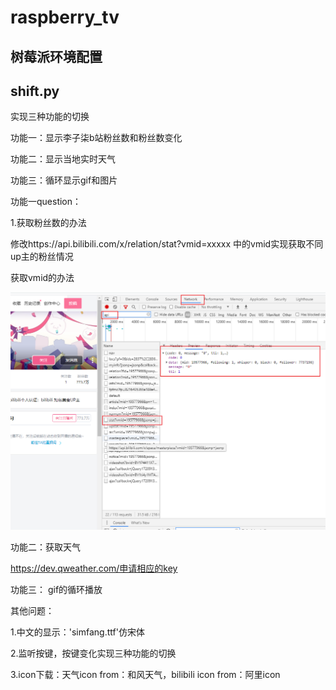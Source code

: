 # raspberry_tv

## 树莓派环境配置


## shift.py

实现三种功能的切换

功能一：显示李子柒b站粉丝数和粉丝数变化

功能二：显示当地实时天气

功能三：循环显示gif和图片

功能一question：

1.获取粉丝数的办法

修改https://api.bilibili.com/x/relation/stat?vmid=xxxxx  中的vmid实现获取不同up主的粉丝情况

获取vmid的办法

![image](https://github.com/inesying/raspberry_tv/blob/main/checkapi.png)

功能二：获取天气

 https://dev.qweather.com/申请相应的key
 
 功能三： gif的循环播放
 
 
 
 其他问题：
 
 1.中文的显示：'simfang.ttf'仿宋体
 
 2.监听按键，按键变化实现三种功能的切换
 
 3.icon下载：天气icon from：和风天气，bilibili icon from：阿里icon
 
 
